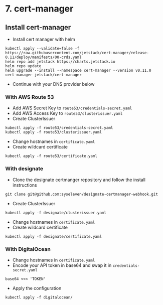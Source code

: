 # 7. cert-manager

## Install cert-manager

* Install cert manager with helm
```
kubectl apply --validate=false -f https://raw.githubusercontent.com/jetstack/cert-manager/release-0.11/deploy/manifests/00-crds.yaml
helm repo add jetstack https://charts.jetstack.io
helm repo update
helm upgrade --install --namespace cert-manager --version v0.11.0 cert-manager jetstack/cert-manager
```

* Continue with your DNS provider below
 
### With AWS Route 53

* Add AWS Secret Key to `route53/credentials-secret.yaml`
* Add AWS Access Key to `route53/clusterissuer.yaml`
* Create ClusterIssuer
```
kubectl apply -f route53/credentials-secret.yaml
kubectl apply -f route53/clusterissuer.yaml
```
* Change hostnames in `certificate.yaml`
* Create wildcard certificate
```
kubectl apply -f route53/certificate.yaml
```

### With designate

* Clone the designate certmanger repository and follow the install instructions
```
git clone git@github.com:syseleven/designate-certmanager-webhook.git
```

* Create ClusterIssuer
```
kubectl apply -f designate/clusterissuer.yaml
```

* Change hostnames in `certificate.yaml`
* Create wildcard certificate
```
kubectl apply -f designate/certificate.yaml
```

### With DigitalOcean

* Change hostnames in `certificate.yaml`
* Encode your API token in base64 and swap it in `credentials-secret.yaml`
```
base64 <<< 'TOKEN'
```

* Apply the configuration
```
kubectl apply -f digitalocean/
```